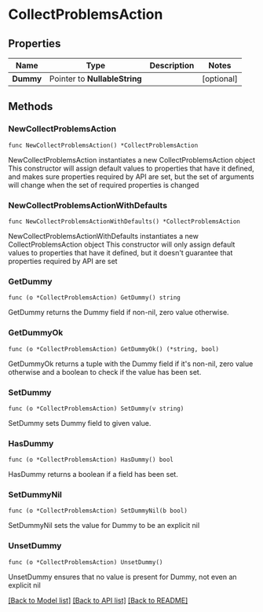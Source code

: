 # CollectProblemsAction

## Properties

Name | Type | Description | Notes
------------ | ------------- | ------------- | -------------
**Dummy** | Pointer to **NullableString** |  | [optional] 

## Methods

### NewCollectProblemsAction

`func NewCollectProblemsAction() *CollectProblemsAction`

NewCollectProblemsAction instantiates a new CollectProblemsAction object
This constructor will assign default values to properties that have it defined,
and makes sure properties required by API are set, but the set of arguments
will change when the set of required properties is changed

### NewCollectProblemsActionWithDefaults

`func NewCollectProblemsActionWithDefaults() *CollectProblemsAction`

NewCollectProblemsActionWithDefaults instantiates a new CollectProblemsAction object
This constructor will only assign default values to properties that have it defined,
but it doesn't guarantee that properties required by API are set

### GetDummy

`func (o *CollectProblemsAction) GetDummy() string`

GetDummy returns the Dummy field if non-nil, zero value otherwise.

### GetDummyOk

`func (o *CollectProblemsAction) GetDummyOk() (*string, bool)`

GetDummyOk returns a tuple with the Dummy field if it's non-nil, zero value otherwise
and a boolean to check if the value has been set.

### SetDummy

`func (o *CollectProblemsAction) SetDummy(v string)`

SetDummy sets Dummy field to given value.

### HasDummy

`func (o *CollectProblemsAction) HasDummy() bool`

HasDummy returns a boolean if a field has been set.

### SetDummyNil

`func (o *CollectProblemsAction) SetDummyNil(b bool)`

 SetDummyNil sets the value for Dummy to be an explicit nil

### UnsetDummy
`func (o *CollectProblemsAction) UnsetDummy()`

UnsetDummy ensures that no value is present for Dummy, not even an explicit nil

[[Back to Model list]](../README.md#documentation-for-models) [[Back to API list]](../README.md#documentation-for-api-endpoints) [[Back to README]](../README.md)



